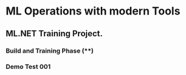 # ML Operations with modern Tools

## ML.NET Training Project.

### Build and Training Phase (**)

### Demo Test 001